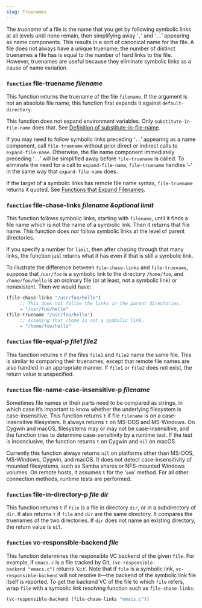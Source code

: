 ```yaml
---
slug: Truenames
---
```


The *truename* of a file is the name that you get by following symbolic links at all levels until none remain, then simplifying away ‘`.`’ and ‘`..`’ appearing as name components. This results in a sort of canonical name for the file. A file does not always have a unique truename; the number of distinct truenames a file has is equal to the number of hard links to the file. However, truenames are useful because they eliminate symbolic links as a cause of name variation.

### <span className="tag function">`function`</span> **file-truename** *filename*

This function returns the truename of the file `filename`. If the argument is not an absolute file name, this function first expands it against `default-directory`.

This function does not expand environment variables. Only `substitute-in-file-name` does that. See [Definition of substitute-in-file-name](Definition-of-substitute_002din_002dfile_002dname).

If you may need to follow symbolic links preceding ‘`..`’ appearing as a name component, call `file-truename` without prior direct or indirect calls to `expand-file-name`. Otherwise, the file name component immediately preceding ‘`..`’ will be simplified away before `file-truename` is called. To eliminate the need for a call to `expand-file-name`, `file-truename` handles ‘`~`’ in the same way that `expand-file-name` does.

If the target of a symbolic links has remote file name syntax, `file-truename` returns it quoted. See [Functions that Expand Filenames](File-Name-Expansion).

### <span className="tag function">`function`</span> **file-chase-links** *filename \&optional limit*

This function follows symbolic links, starting with `filename`, until it finds a file name which is not the name of a symbolic link. Then it returns that file name. This function does *not* follow symbolic links at the level of parent directories.

If you specify a number for `limit`, then after chasing through that many links, the function just returns what it has even if that is still a symbolic link.

To illustrate the difference between `file-chase-links` and `file-truename`, suppose that `/usr/foo` is a symbolic link to the directory `/home/foo`, and `/home/foo/hello` is an ordinary file (or at least, not a symbolic link) or nonexistent. Then we would have:

```lisp
(file-chase-links "/usr/foo/hello")
     ;; This does not follow the links in the parent directories.
     ⇒ "/usr/foo/hello"
(file-truename "/usr/foo/hello")
     ;; Assuming that /home is not a symbolic link.
     ⇒ "/home/foo/hello"
```

### <span className="tag function">`function`</span> **file-equal-p** *file1 file2*

This function returns `t` if the files `file1` and `file2` name the same file. This is similar to comparing their truenames, except that remote file names are also handled in an appropriate manner. If `file1` or `file2` does not exist, the return value is unspecified.

### <span className="tag function">`function`</span> **file-name-case-insensitive-p** *filename*

Sometimes file names or their parts need to be compared as strings, in which case it’s important to know whether the underlying filesystem is case-insensitive. This function returns `t` if file `filename` is on a case-insensitive filesystem. It always returns `t` on MS-DOS and MS-Windows. On Cygwin and macOS, filesystems may or may not be case-insensitive, and the function tries to determine case-sensitivity by a runtime test. If the test is inconclusive, the function returns `t` on Cygwin and `nil` on macOS.

Currently this function always returns `nil` on platforms other than MS-DOS, MS-Windows, Cygwin, and macOS. It does not detect case-insensitivity of mounted filesystems, such as Samba shares or NFS-mounted Windows volumes. On remote hosts, it assumes `t` for the ‘`smb`’ method. For all other connection methods, runtime tests are performed.

### <span className="tag function">`function`</span> **file-in-directory-p** *file dir*

This function returns `t` if `file` is a file in directory `dir`, or in a subdirectory of `dir`. It also returns `t` if `file` and `dir` are the same directory. It compares the truenames of the two directories. If `dir` does not name an existing directory, the return value is `nil`.

### <span className="tag function">`function`</span> **vc-responsible-backend** *file*

This function determines the responsible VC backend of the given `file`. For example, if `emacs.c` is a file tracked by Git, `(vc-responsible-backend "emacs.c")`<!-- /@w --> returns ‘`Git`’. Note that if `file` is a symbolic link, `vc-responsible-backend` will not resolve it—the backend of the symbolic link file itself is reported. To get the backend VC of the file to which `file` refers, wrap `file` with a symbolic link resolving function such as `file-chase-links`:

```lisp
(vc-responsible-backend (file-chase-links "emacs.c"))
```
